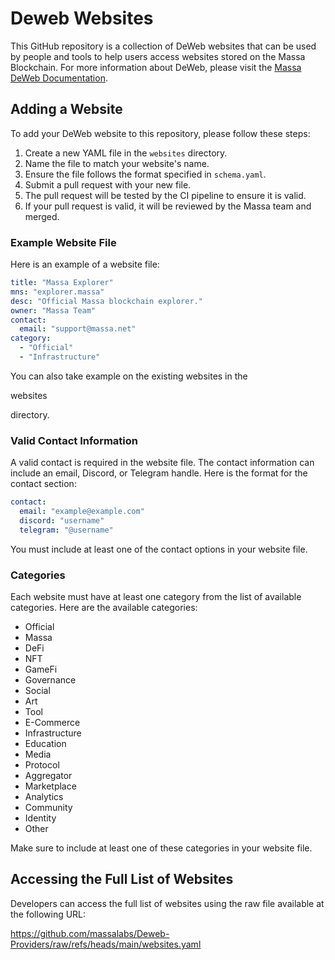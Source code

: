 # Deweb Websites

This GitHub repository is a collection of DeWeb websites that can be used by people and tools to help users access websites stored on the Massa Blockchain. For more information about DeWeb, please visit the [Massa DeWeb Documentation](https://docs.massa.net/docs/deweb/home).

## Adding a Website

To add your DeWeb website to this repository, please follow these steps:

1. Create a new YAML file in the `websites` directory.
2. Name the file to match your website's name.
3. Ensure the file follows the format specified in `schema.yaml`.
4. Submit a pull request with your new file.
5. The pull request will be tested by the CI pipeline to ensure it is valid.
6. If your pull request is valid, it will be reviewed by the Massa team and merged.

### Example Website File

Here is an example of a website file:

```yaml
title: "Massa Explorer"
mns: "explorer.massa"
desc: "Official Massa blockchain explorer."
owner: "Massa Team"
contact:
  email: "support@massa.net"
category:
  - "Official"
  - "Infrastructure"
```

You can also take example on the existing websites in the 

websites

 directory.

### Valid Contact Information

A valid contact is required in the website file. The contact information can include an email, Discord, or Telegram handle. Here is the format for the contact section:

```yaml
contact:
  email: "example@example.com"
  discord: "username"
  telegram: "@username"
```

You must include at least one of the contact options in your website file.

### Categories

Each website must have at least one category from the list of available categories. Here are the available categories:

- Official
- Massa
- DeFi
- NFT
- GameFi
- Governance
- Social
- Art
- Tool
- E-Commerce
- Infrastructure
- Education
- Media
- Protocol
- Aggregator
- Marketplace
- Analytics
- Community
- Identity
- Other

Make sure to include at least one of these categories in your website file.

## Accessing the Full List of Websites
Developers can access the full list of websites using the raw file available at the following URL:

https://github.com/massalabs/Deweb-Providers/raw/refs/heads/main/websites.yaml
